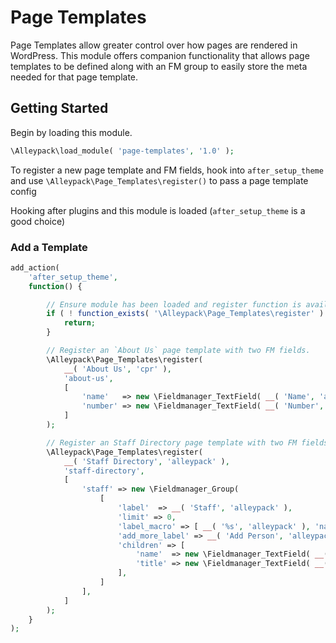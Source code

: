# Page Templates

Page Templates allow greater control over how pages are rendered in WordPress. This module offers companion functionality that allows page templates to be defined along with an FM group to easily store the meta needed for that page template.

## Getting Started
Begin by loading this module.

```php
\Alleypack\load_module( 'page-templates', '1.0' );
```

To register a new page template and FM fields, hook into `after_setup_theme` and use `\Alleypack\Page_Templates\register()` to pass a page template config

Hooking after plugins and this module is loaded (`after_setup_theme` is a good choice)
### Add a Template
```php
add_action(
	'after_setup_theme',
	function() {

		// Ensure module has been loaded and register function is available.
		if ( ! function_exists( '\Alleypack\Page_Templates\register' ) ) {
			return;
		}

		// Register an `About Us` page template with two FM fields.
		\Alleypack\Page_Templates\register(
			__( 'About Us', 'cpr' ),
			'about-us',
			[
				'name'   => new \Fieldmanager_TextField( __( 'Name', 'alleypack' ) ),
				'number' => new \Fieldmanager_TextField( __( 'Number', 'alleypack' ) ),
			]
		);

		// Register an Staff Directory page template with two FM fields.
		\Alleypack\Page_Templates\register(
			__( 'Staff Directory', 'alleypack' ),
			'staff-directory',
			[
				'staff' => new \Fieldmanager_Group(
					[
						'label'  => __( 'Staff', 'alleypack' ),
						'limit' => 0,
						'label_macro' => [ __( '%s', 'alleypack' ), 'name' ],
						'add_more_label' => __( 'Add Person', 'alleypack' ),
						'children' => [
							'name'  => new \Fieldmanager_TextField( __( 'Name', 'alleypack' ) ),
							'title' => new \Fieldmanager_TextField( __( 'Title', 'alleypack' ) ),
						],
					]
				],
			]
		);
	}
);

```
